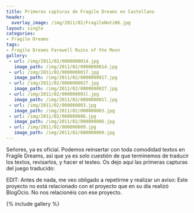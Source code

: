 ```yaml
---
title: Primeras capturas de Fragile Dreams en Castellano
header:
  overlay_image: /img/2011/02/FragileNoti06.jpg
layout: single
categories:
- Fragile Dreams
tags:
- Fragile Dreams Farewell Ruins of the Moon
gallery:
 - url: /img/2011/02/0000000014.jpg
   image_path: /img/2011/02/0000000014.jpg
 - url: /img/2011/02/0000000017.jpg
   image_path: /img/2011/02/0000000017.jpg
 - url: /img/2011/02/0000000027.jpg
   image_path: /img/2011/02/0000000027.jpg
 - url: /img/2011/02/000000001l.jpg
   image_path: /img/2011/02/000000001l.jpg
 - url: /img/2011/02/000000003.jpg
   image_path: /img/2011/02/000000003.jpg
 - url: /img/2011/02/000000006.jpg
   image_path: /img/2011/02/000000006.jpg
 - url: /img/2011/02/000000009.jpg
   image_path: /img/2011/02/000000009.jpg
---
```

Señores, ya es oficial. Podemos reinsertar con toda comodidad textos en Fragile 
Dreams, así que ya es solo cuestión de que terminemos de traducir los textos, 
revisarlos, y hacer el testeo. Os dejo aquí las primeras capturas del juego 
traducido:

EDIT: Antes de nada, me veo obligado a repetirme y realizar un aviso: Este 
proyecto no está relacionado con el proyecto que en su día realizó BlogOcio. 
No nos relacionéis con ese proyecto.

{% include gallery %}
